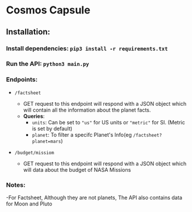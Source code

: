# Cosmos Capsule

## Installation:
### Install dependencies: `pip3 install -r requirements.txt` 
### Run the API: `python3 main.py`
### Endpoints:
* `/factsheet` 
	* GET request to this endpoint will respond with a JSON object which will contain all the information about the planet facts.
	* **Queries**: 
		* `units`: Can be set to `"us"` for US units or `"metric"` for SI. (Metric is set by default)
		* `planet`: To filter a specifc Planet's Info(eg `/factsheet?planet=mars`)

* `/budget/missiom` 
	* GET request to this endpoint will respond with a JSON object which will data about the budget of NASA Missions
	

### Notes:
-For Factsheet, Although they are not planets, The API also contains data for Moon and Pluto
